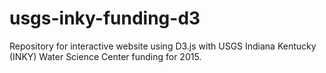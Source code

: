 # usgs-inky-funding-d3
Repository for interactive website using D3.js with USGS Indiana Kentucky (INKY) Water Science Center funding for 2015.
